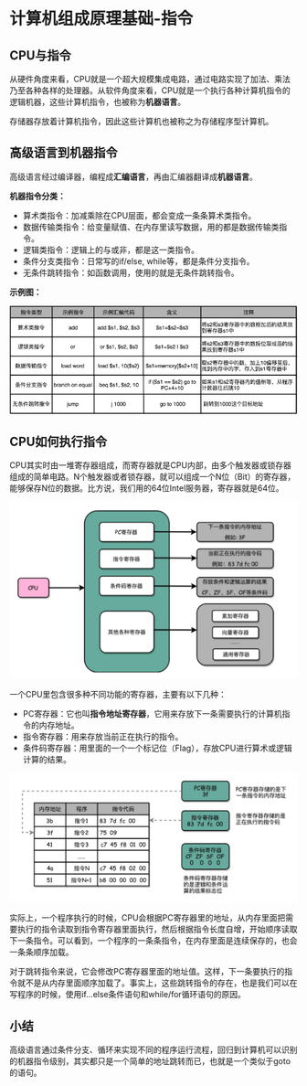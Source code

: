# 计算机组成原理基础-指令

## CPU与指令

从硬件角度来看，CPU就是一个超大规模集成电路，通过电路实现了加法、乘法乃至各种各样的处理器。从软件角度来看，CPU就是一个执行各种计算机指令的逻辑机器，这些计算机指令，也被称为**机器语言**。

存储器存放着计算机指令，因此这些计算机也被称之为存储程序型计算机。

## 高级语言到机器指令

高级语言经过编译器，编程成**汇编语言**，再由汇编器翻译成**机器语言**。

**机器指令分类：**

- 算术类指令：加减乘除在CPU层面，都会变成一条条算术类指令。
- 数据传输类指令：给变量赋值、在内存里读写数据，用的都是数据传输类指令。
- 逻辑类指令：逻辑上的与或非，都是这一类指令。
- 条件分支类指令：日常写的if/else, while等，都是条件分支指令。
- 无条件跳转指令：如函数调用，使用的就是无条件跳转指令。

**示例图：**

![指令示例图](../img/指令.png)

## CPU如何执行指令

CPU其实时由一堆寄存器组成，而寄存器就是CPU内部，由多个触发器或锁存器组成的简单电路。N个触发器或者锁存器，就可以组成一个N位（Bit）的寄存器，能够保存N位的数据。比方说，我们用的64位Intel服务器，寄存器就是64位。

![img.png](../img/寄存器.png)

一个CPU里包含很多种不同功能的寄存器，主要有以下几种：

- PC寄存器：它也叫**指令地址寄存器**，它用来存放下一条需要执行的计算机指令的内存地址。
- 指令寄存器：用来存放当前正在执行的指令。
- 条件码寄存器：用里面的一个一个标记位（Flag），存放CPU进行算术或逻辑计算的结果。

![img.png](../img/寄存器指令.png)

实际上，一个程序执行的时候，CPU会根据PC寄存器里的地址，从内存里面把需要执行的指令读取到指令寄存器里面执行，然后根据指令长度自增，开始顺序读取下一条指令。可以看到，一个程序的一条条指令，在内存里面是连续保存的，也会一条条顺序加载。

对于跳转指令来说，它会修改PC寄存器里面的地址值。这样，下一条要执行的指令就不是从内存里面顺序加载了。事实上，这些跳转指令的存在，也是我们可以在写程序的时候，使用if...else条件语句和while/for循环语句的原因。

## 小结

高级语言通过条件分支、循环来实现不同的程序运行流程，回归到计算机可以识别的机器指令级别，其实都只是一个简单的地址跳转而已，也就是一个类似于goto的语句。